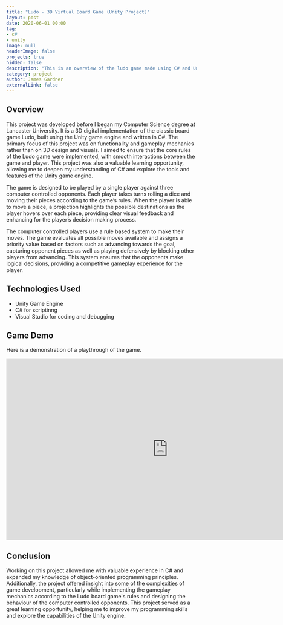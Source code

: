 ```yaml
---
title: "Ludo - 3D Virtual Board Game (Unity Project)"
layout: post
date: 2020-06-01 00:00
tag: 
- c#
- unity
image: null
headerImage: false
projects: true
hidden: false 
description: "This is an overview of the ludo game made using C# and Unity."
category: project
author: James Gardner 
externalLink: false
---
```

## Overview
This project was developed before I began my Computer Science degree at Lancaster University. It is a 3D digital implementation of the classic board game Ludo, built using the Unity game engine and written in C#. The primary focus of this project was on functionality and gameplay mechanics rather than on 3D design and visuals. I aimed to ensure that the core rules of the Ludo game were implemented, with smooth interactions between the game and player. This project was also a valuable learning opportunity, allowing me to deepen my understanding of C# and explore the tools and features of the Unity game engine.

The game is designed to be played by a single player against three computer controlled opponents. Each player takes turns rolling a dice and moving their pieces according to the game’s rules. When the player is able to move a piece, a projection highlights the possible destinations as the player hovers over each piece, providing clear visual feedback and enhancing for the player’s decision making process.

The computer controlled players use a rule based system to make their moves. The game evaluates all possible moves available and assigns a priority value based on factors such as advancing towards the goal, capturing opponent pieces as well as playing defensively by blocking other players from advancing. This system ensures that the opponents make logical decisions, providing a competitive gameplay experience for the player.

## Technologies Used
- Unity Game Engine
- C# for scriptinng
- Visual Studio for coding and debugging

## Game Demo
Here is a demonstration of a playthrough of the game. 

<p align="center">
    <iframe width="854" height="480" src="https://www.youtube.com/embed/sz_qlRynPAg?si=4Gzq-Nw_lAp6r5FH" title="YouTube video player" frameborder="0" allow="accelerometer; autoplay; clipboard-write; encrypted-media; gyroscope; picture-in-picture; web-share" allowfullscreen></iframe>
</p>

## Conclusion
Working on this project allowed me with valuable experience in C# and expanded my knowledge of object-oriented programming principles. Additionally, the project offered insight into some of the complexities of game development, particularly while implementing the gameplay mechanics according to the Ludo board game's rules and designing the behaviour of the computer controlled opponents. This project served as a great learning opportunity, helping me to improve my programming skills and explore the capabilities of the Unity engine.   
